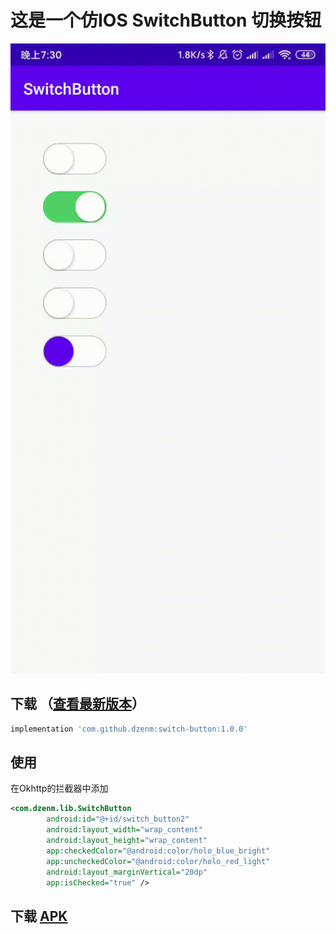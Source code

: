 # 这是一个仿IOS SwitchButton 切换按钮

![gif](picture/screenshot.gif)

## 下载 （[查看最新版本](https://github.com/dzenm/switch-button/releases/latest)）

```groovy
implementation 'com.github.dzenm:switch-button:1.0.0'
```

## 使用
在Okhttp的拦截器中添加
```xml
<com.dzenm.lib.SwitchButton
        android:id="@+id/switch_button2"
        android:layout_width="wrap_content"
        android:layout_height="wrap_content"
        app:checkedColor="@android:color/holo_blue_bright"
        app:uncheckedColor="@android:color/holo_red_light"
        android:layout_marginVertical="20dp"
        app:isChecked="true" />
```

## 下载 [APK](/apk/app-debug.apk)
